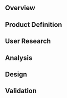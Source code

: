 ## Overview



## Product Definition



## User Research



## Analysis



## Design



## Validation

